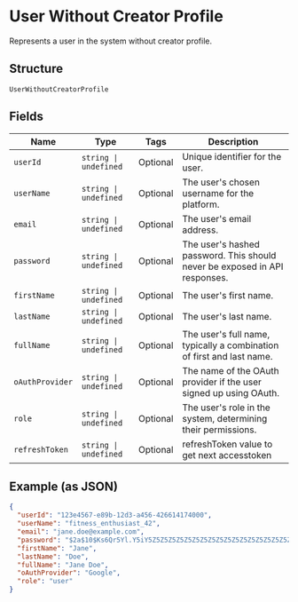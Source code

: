 
# User Without Creator Profile

Represents a user in the system without creator profile.

## Structure

`UserWithoutCreatorProfile`

## Fields

| Name | Type | Tags | Description |
|  --- | --- | --- | --- |
| `userId` | `string \| undefined` | Optional | Unique identifier for the user. |
| `userName` | `string \| undefined` | Optional | The user's chosen username for the platform. |
| `email` | `string \| undefined` | Optional | The user's email address. |
| `password` | `string \| undefined` | Optional | The user's hashed password. This should never be exposed in API responses. |
| `firstName` | `string \| undefined` | Optional | The user's first name. |
| `lastName` | `string \| undefined` | Optional | The user's last name. |
| `fullName` | `string \| undefined` | Optional | The user's full name, typically a combination of first and last name. |
| `oAuthProvider` | `string \| undefined` | Optional | The name of the OAuth provider if the user signed up using OAuth. |
| `role` | `string \| undefined` | Optional | The user's role in the system, determining their permissions. |
| `refreshToken` | `string \| undefined` | Optional | refreshToken value to get next accesstoken |

## Example (as JSON)

```json
{
  "userId": "123e4567-e89b-12d3-a456-426614174000",
  "userName": "fitness_enthusiast_42",
  "email": "jane.doe@example.com",
  "password": "$2a$10$Ks6Qr5Yl.Y5iY5Z5Z5Z5Z5Z5Z5Z5Z5Z5Z5Z5Z5Z5Z5Z5Z5Z5Z5",
  "firstName": "Jane",
  "lastName": "Doe",
  "fullName": "Jane Doe",
  "oAuthProvider": "Google",
  "role": "user"
}
```

